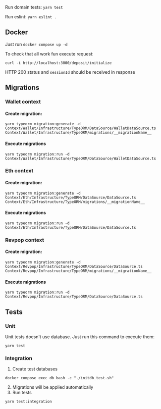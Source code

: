 Run domain tests: `yarn test`

Run eslint: `yarn eslint .`

## Docker

Just run `docker compose up -d`

To check that all work fun execute request: 
```
curl -i http://localhost:3000/deposit/initialize
```
HTTP 200 status and `sessionId` should be received in response

## Migrations
### Wallet context
#### Create migration: 
```
yarn typeorm migration:generate -d Context/Wallet/Infrastructure/TypeORM/DataSource/WalletDataSource.ts Context/Wallet/Infrastructure/TypeORM/migrations/__migrationName__
```

#### Execute migrations
```
yarn typeorm migration:run -d Context/Wallet/Infrastructure/TypeORM/DataSource/WalletDataSource.ts
```

### Eth context
#### Create migration:
```
yarn typeorm migration:generate -d Context/Eth/Infrastructure/TypeORM/DataSource/DataSource.ts Context/Eth/Infrastructure/TypeORM/migrations/__migrationName__
```

#### Execute migrations
```
yarn typeorm migration:run -d Context/Eth/Infrastructure/TypeORM/DataSource/DataSource.ts
```

### Revpop context
#### Create migration:
```
yarn typeorm migration:generate -d Context/Revpop/Infrastructure/TypeORM/DataSource/DataSource.ts Context/Revpop/Infrastructure/TypeORM/migrations/__migrationName__
```

#### Execute migrations
```
yarn typeorm migration:run -d Context/Revpop/Infrastructure/TypeORM/DataSource/DataSource.ts
```

## Tests
### Unit
Unit tests doesn't use database. Just run this command to execute them:
```
yarn test
```

### Integration
1. Create test databases
```
docker compose exec db bash -c "./initdb_test.sh"
```
2. Migrations will be applied automatically
3. Run tests
```
yarn test:integration
```